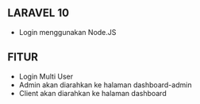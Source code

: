 ## LARAVEL 10
- Login menggunakan Node.JS
## FITUR
- Login Multi User
- Admin akan diarahkan ke halaman dashboard-admin
- Client akan diarahkan ke halaman dashboard


